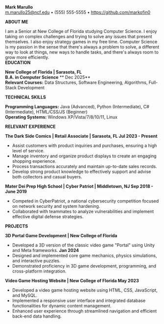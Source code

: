 **Mark Marullo**  
m.marullo25@ncf.edu • (555) 555-5555 • https://github.com/markofin0

**ABOUT ME**

I am a Senior at New College of Florida studying Computer Science. I enjoy taking on complex challenges and trying to solve any issues that present themselves. I also enjoy strategy games in my free time. Computer Science is my passion in the sense that there's always a problem to solve, a different way to look at things, new ways to handle tasks, and there's always room to grow more efficiently.  
**EDUCATION**

**New College of Florida | Sarasota, FL**                                                                                     
**B.A. in Computer Science**                                                                                                       	     **     Dec 2025**  
**Relevant Courses:** Data Structures, Software Engineering, Algorithms, Full-Stack Development

**TECHNICAL SKILLS**

**Programming Languages:**  Java (Advanced), Python (Intermediate), C\# (Intermediate), HTML/CSS/JS (Beginner)  
**Operating Systems:** Windows XP/Vista/7/8/10/11, Linux

**RELEVANT EXPERIENCE**

**The Dark Side Comics | Retail Associate | Sarasota, FL                    	Jul 2023 \- Present**

* Assist customers with product inquiries and purchases, ensuring a high level of service.  
* Manage inventory and organize product displays to create an engaging shopping experience.  
* Process transactions accurately and maintain up-to-date sales records.  
* Develop strong product knowledge to effectively support and advise both collectors and casual buyers.

**Mater Dei Prep High School | Cyber Patriot | Middletown, NJ                                            Sep 2018 \- June 2019**

* Competed in CyberPatriot, a national cybersecurity competition focused on network security and system hardening.  
* Collaborated with teammates to analyze vulnerabilities and implement effective digital defense strategies.

**PROJECTS**

**3D Portal Game Development | New College of Florida**

* Developed a 3D version of the classic video game "Portal" using Unity and Meta frameworks.                   **Jan 2024**  
* Designed and implemented core game mechanics, physics simulations, and interactive puzzles.  
* Demonstrated proficiency in 3D game development, programming, and cross-platform integration.

**Video Game Hosting Website | New College of Florida                                                                               May 2023**

* Developed a video game hosting website using HTML, CSS, JavaScript, and MySQL.  
* Implemented a responsive user interface and integrated database functionalities for dynamic content management.  
* Enhanced user experience through streamlined navigation and efficient back-end data handling.

  